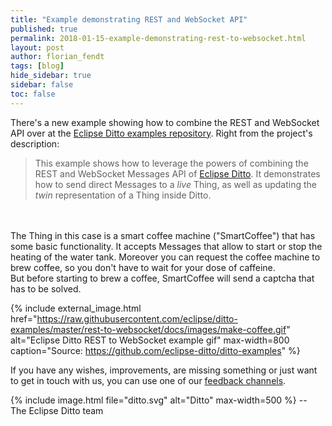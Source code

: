 ```yaml
---
title: "Example demonstrating REST and WebSocket API"
published: true
permalink: 2018-01-15-example-demonstrating-rest-to-websocket.html
layout: post
author: florian_fendt
tags: [blog]
hide_sidebar: true
sidebar: false
toc: false
---
```


There's a new example showing how to combine the REST and WebSocket API
over at the [Eclipse Ditto examples repository](https://github.com/eclipse-ditto/ditto-examples/tree/master/rest-to-websocket).
Right from the project's description:

>This example shows how to leverage the powers of combining the REST and
 WebSocket Messages API of [Eclipse Ditto](https://www.eclipse.dev/ditto/).
 It demonstrates how to send direct Messages to a *live* Thing, as well as
 updating the *twin* representation of a Thing inside Ditto.
<br/> 
<br/> 
 The Thing in this case is a smart coffee machine ("SmartCoffee") that has
 some basic functionality. It accepts Messages that allow to start or stop
 the heating of the water tank. Moreover you can request the coffee
 machine to brew coffee, so you don't have to wait for your dose of caffeine.<br/>
 But before starting to brew a coffee, SmartCoffee will send a captcha
 that has to be solved.

{% include external_image.html 
href="https://raw.githubusercontent.com/eclipse/ditto-examples/master/rest-to-websocket/docs/images/make-coffee.gif" 
alt="Eclipse Ditto REST to WebSocket example gif" 
max-width=800 
caption="Source: https://github.com/eclipse-ditto/ditto-examples" %}

If you have any wishes, improvements, are missing something
or just want to get in touch with us, you can use one of
our [feedback channels](https://www.eclipse.dev/ditto/feedback.html).

{% include image.html file="ditto.svg" alt="Ditto" max-width=500 %}
--<br/>
The Eclipse Ditto team
